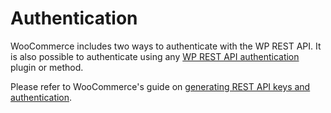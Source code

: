 # Authentication #

WooCommerce includes two ways to authenticate with the WP REST API. It is also possible to authenticate using any [WP REST API authentication](http://v3.wp-api.org/guide/authentication/) plugin or method.

Please refer to WooCommerce's guide on [generating REST API keys and authentication](https://woocommerce.github.io/woocommerce-rest-api-docs/#authentication).